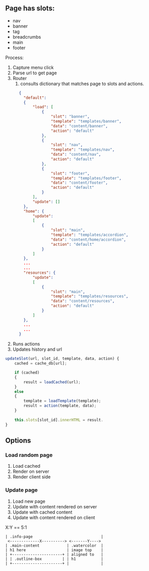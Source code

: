 ## Page has slots:

- nav
- banner
- tag
- breadcrumbs
- main
- footer

Process:

1. Capture menu click
2. Parse url to get page
3. Router
   1. consults dictionary that matches
      page to slots and actions.

```json
      {
        "default": 
        {
            "load": [
                {
                    "slot": "banner",
                    "template": "templates/banner",
                    "data": "content/banner",
                    "action": "default"
                },
                {
                    "slot": "nav",
                    "template": "templates/nav",
                    "data": "content/nav",
                    "action": "default"
                },
                {
                    "slot": "footer",
                    "template": "templates/footer",
                    "data": "content/footer",
                    "action": "default"
                }
            ],
            "update": []
        },
        "home": {
            "update": 
            [
                {
                    "slot": "main",
                    "template": "templates/accordion",
                    "data": "content/home/accordion",
                    "action": "default"
                }
            ]
        },
        ...
        ...
        "resources": {
            "update": 
            [
                {
                    "slot": "main",
                    "template": "templates/resources",
                    "data": "content/resources",
                    "action": "default"
                }
            ]
        },
        ...
        ...
      }
```


   2. Runs actions
   3. Updates history and url


```js
updateSlot(url, slot_id, template, data, action) {
    cached = cache_db[url];

    if (cached)
    {
        result = loadCached(url);
    }
    else
    {
        template = loadTemplate(template);
        result = action(template, data);
    }
    
    this.slots[slot_id].innerHTML = result.
}
```

## Options

### Load random page
1. Load cached
2. Render on server
3. Render client side

### Update page
1. Load new page
2. Update with content rendered on server
3. Update with cached content
4. Update with content rendered on client


X:Y == 5:1
```
| .info-page                              |
 <-------------X----------> <-------Y---->
| .main-content            | .watercolor  |
| h1 here                  | image top    |
| +----------------------+ | aligned to   |
| | .outline-box         | | h1           |
| +----------------------+ |              |

```